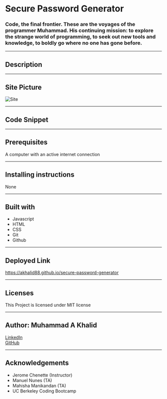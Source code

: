 # Secure Password Generator
### Code, the final frontier. These are the voyages of the programmer Muhammad. His continuing mission: to explore the strange world of programming, to seek out new tools and knowledge, to boldly go where no one has gone before.

-----------------------
## Description


-----------------------
## Site Picture
![Site]()

-----------------------
## Code Snippet

-----------------------
## Prerequisites
A computer with an active internet connection

-----------------------
## Installing instructions
None

-----------------------
## Built with
- Javascript
- HTML
- CSS
- Git
- Github

-----------------------
## Deployed Link
https://akhalid88.github.io/secure-password-generator

-----------------------
## Licenses
This Project is licensed under MIT license

-----------------------
## Author: Muhammad A Khalid

[LinkedIn](https://www.linkedin.com/in/abdullahkhalid/)
<br>
[GitHub](https://github.com/akhalid88)

-----------------------
## Acknowledgements
- Jerome Chenette (Instructor)
- Manuel Nunes (TA)
- Mahisha Manikandan (TA)
- UC Berkeley Coding Bootcamp